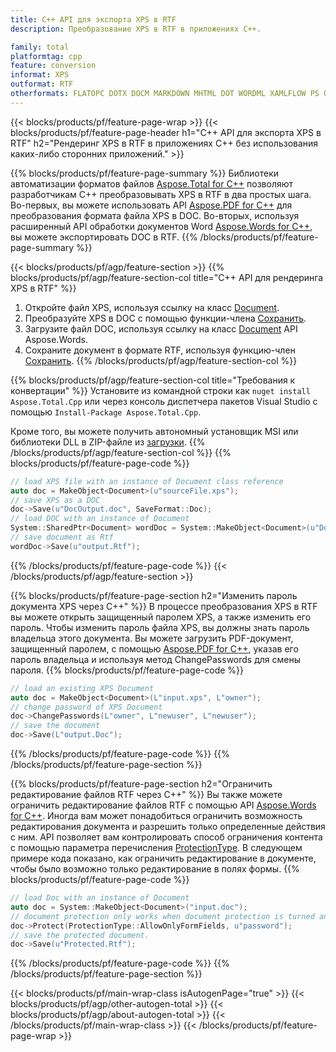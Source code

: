 ```yaml
---
title: C++ API для экспорта XPS в RTF
description: Преобразование XPS в RTF в приложениях C++.

family: total
platformtag: cpp
feature: conversion
informat: XPS
outformat: RTF
otherformats: FLATOPC DOTX DOCM MARKDOWN MHTML DOT WORDML XAMLFLOW PS ODT OTT PCL
---
```

{{< blocks/products/pf/feature-page-wrap >}}
{{< blocks/products/pf/feature-page-header h1="C++ API для экспорта XPS в RTF" h2="Рендеринг XPS в RTF в приложениях C++ без использования каких-либо сторонних приложений." >}}

{{% blocks/products/pf/feature-page-summary %}}
Библиотеки автоматизации форматов файлов [Aspose.Total for C++](https://products.aspose.com/total/cpp/) позволяют разработчикам C++ преобразовывать XPS в RTF в два простых шага. Во-первых, вы можете использовать API [Aspose.PDF for C++](https://products.aspose.com/pdf/cpp/) для преобразования формата файла XPS в DOC. Во-вторых, используя расширенный API обработки документов Word [Aspose.Words for C++](https://products.aspose.com/words/cpp/), вы можете экспортировать DOC в RTF. 
{{% /blocks/products/pf/feature-page-summary  %}}

{{< blocks/products/pf/agp/feature-section >}}
{{% blocks/products/pf/agp/feature-section-col title="C++ API для рендеринга XPS в RTF" %}}
1. Откройте файл XPS, используя ссылку на класс [Document](https://reference.aspose.com/pdf/cpp/class/aspose.pdf.document).
2. Преобразуйте XPS в DOC с помощью функции-члена [Сохранить](https://reference.aspose.com/pdf/cpp/class/aspose.pdf.document#adb8061c585440fde49c1263e68837f01).
3. Загрузите файл DOC, используя ссылку на класс [Document](https://reference.aspose.com/words/cpp/class/aspose.words.document) API Aspose.Words.
4. Сохраните документ в формате RTF, используя функцию-член [Сохранить](https://reference.aspose.com/words/cpp/class/aspose.words.document#save_stream_saveformat).
{{% /blocks/products/pf/agp/feature-section-col %}}

{{% blocks/products/pf/agp/feature-section-col title="Требования к конвертации" %}}
Установите из командной строки как ```nuget install Aspose.Total.Cpp``` или через консоль диспетчера пакетов Visual Studio с помощью ```Install-Package Aspose.Total.Cpp```.

Кроме того, вы можете получить автономный установщик MSI или библиотеки DLL в ZIP-файле из [загрузки](https://releases.aspose.comtotal/cpp).
{{% /blocks/products/pf/agp/feature-section-col %}}
{{% blocks/products/pf/feature-page-code %}}

```cpp
// load XPS file with an instance of Document class reference
auto doc = MakeObject<Document>(u"sourceFile.xps");
// save XPS as a DOC 
doc->Save(u"DocOutput.doc", SaveFormat::Doc); 
// load DOC with an instance of Document
System::SharedPtr<Document> wordDoc = System::MakeObject<Document>(u"DocOutput.doc");
// save document as Rtf
wordDoc->Save(u"output.Rtf");  
```


{{% /blocks/products/pf/feature-page-code %}}
{{< /blocks/products/pf/agp/feature-section >}}

{{% blocks/products/pf/feature-page-section  h2="Изменить пароль документа XPS через C++" %}}
В процессе преобразования XPS в RTF вы можете открыть защищенный паролем XPS, а также изменить его пароль. Чтобы изменить пароль файла XPS, вы должны знать пароль владельца этого документа. Вы можете загрузить PDF-документ, защищенный паролем, с помощью [Aspose.PDF for C++](https://products.aspose.com/pdf/cpp/), указав его пароль владельца и используя метод ChangePasswords для смены пароля.
{{% blocks/products/pf/feature-page-code %}}

```cpp
// load an existing XPS Document
auto doc = MakeObject<Document>(L"input.xps", L"owner");
// change password of XPS Document
doc->ChangePasswords(L"owner", L"newuser", L"newuser");
// save the document
doc->Save(L"output.Doc");
```

{{% /blocks/products/pf/feature-page-code  %}}
{{% /blocks/products/pf/feature-page-section %}}

{{% blocks/products/pf/feature-page-section  h2="Ограничить редактирование файлов RTF через C++" %}}
Вы также можете ограничить редактирование файлов RTF с помощью API [Aspose.Words for C++](https://products.aspose.com/words/cpp/). Иногда вам может понадобиться ограничить возможность редактирования документа и разрешить только определенные действия с ним. API позволяет вам контролировать способ ограничения контента с помощью параметра перечисления [ProtectionType](https://reference.aspose.com/words/cpp/namespace/aspose.words#protectiontype). В следующем примере кода показано, как ограничить редактирование в документе, чтобы было возможно только редактирование в полях формы.
{{% blocks/products/pf/feature-page-code %}}

```cpp
// load Doc with an instance of Document
auto doc = System::MakeObject<Document>("input.doc");
// document protection only works when document protection is turned and only editing in form fields is allowed.
doc->Protect(ProtectionType::AllowOnlyFormFields, u"password");
// save the protected document.
doc->Save(u"Protected.Rtf");  
```

{{% /blocks/products/pf/feature-page-code  %}}
{{% /blocks/products/pf/feature-page-section %}}

{{< blocks/products/pf/main-wrap-class isAutogenPage="true" >}}
{{< blocks/products/pf/agp/other-autogen-total >}}
{{< blocks/products/pf/agp/about-autogen-total >}}
{{< /blocks/products/pf/main-wrap-class >}}
{{< /blocks/products/pf/feature-page-wrap >}}